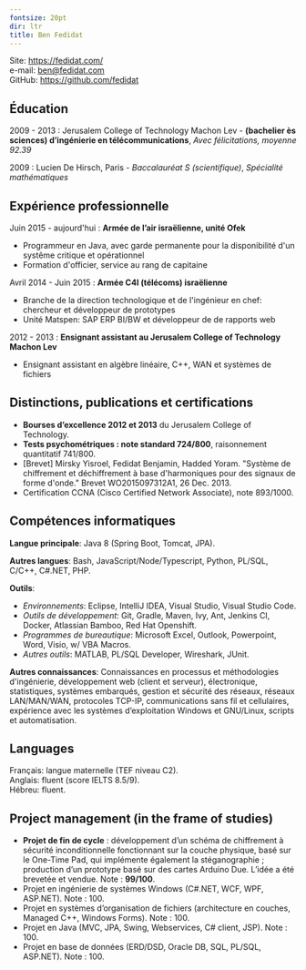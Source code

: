 ```yaml
---
fontsize: 20pt
dir: ltr
title: Ben Fedidat
---
```


Site: <https://fedidat.com/>  
e-mail: <ben@fedidat.com>  
GitHub: <https://github.com/fedidat>

## Éducation
2009 - 2013 : Jerusalem College of Technology Machon Lev - **(bachelier ès sciences) d’ingénierie en télécommunications**, *Avec félicitations, moyenne 92.39*

2009 : Lucien De Hirsch, Paris - *Baccalauréat S (scientifique)*, *Spécialité mathématiques*


## Expérience professionnelle
Juin 2015 - aujourd'hui	: **Armée de l’air israëlienne, unité Ofek**

* Programmeur en Java, avec garde permanente pour la disponibilité d'un systême critique et opérationnel
* Formation d'officier, service au rang de capitaine

Avril 2014 - Juin 2015 : **Armée C4I (télécoms) israëlienne**

* Branche de la direction technologique et de l'ingénieur en chef: chercheur et développeur de prototypes
* Unité Matspen: SAP ERP BI/BW et développeur de de rapports web

2012 - 2013 : **Ensignant assistant au Jerusalem College of Technology Machon Lev**

* Ensignant assistant en algèbre linéaire, C++, WAN et systèmes de fichiers


## Distinctions, publications et certifications
* **Bourses d’excellence 2012 et 2013** du Jerusalem College of Technology.
* **Tests psychométriques : note standard 724/800**, raisonnement quantitatif 741/800.
* [Brevet] Mirsky Yisroel, Fedidat Benjamin, Hadded Yoram. "Système de chiffrement et déchiffrement à base d'harmoniques pour des signaux de forme d'onde." Brevet WO2015097312A1, 26 Dec. 2013.
* Certification CCNA (Cisco Certified Network Associate), note 893/1000.

## Compétences informatiques
**Langue principale**: Java 8 (Spring Boot, Tomcat, JPA).

**Autres langues**: Bash, JavaScript/Node/Typescript, Python, PL/SQL, C/C++, C#.NET, PHP.

**Outils**:

* *Environnements*: Eclipse, IntelliJ IDEA, Visual Studio, Visual Studio Code.
* *Outils de développement*: Git, Gradle, Maven, Ivy, Ant, Jenkins CI, Docker, Atlassian Bamboo, Red Hat Openshift.
* *Programmes de bureautique*: Microsoft Excel, Outlook, Powerpoint, Word, Visio, w/ VBA Macros.
* *Autres outils*: MATLAB, PL/SQL Developer, Wireshark, JUnit.

**Autres connaissances**: Connaissances en processus et méthodologies d'ingénierie, développement web (client et serveur), électronique, statistiques, systèmes embarqués, gestion et sécurité des réseaux, réseaux LAN/MAN/WAN, protocoles TCP-IP, communications sans fil et cellulaires, expérience avec les systèmes d’exploitation Windows et GNU/Linux, scripts et automatisation. 


## Languages

Français: langue maternelle (TEF niveau C2).  
Anglais: fluent (score IELTS 8.5/9).  
Hébreu: fluent.


## Project management (in the frame of studies)
* **Projet de fin de cycle** : développement d’un schéma de chiffrement à sécurité inconditionnelle fonctionnant sur la couche physique, basé sur le One-Time Pad, qui implémente également la stéganographie ; production d’un prototype basé sur des cartes Arduino Due. L’idée a été brevetée et vendue. Note : **99/100**.
* Projet en ingénierie de systèmes Windows (C#.NET, WCF, WPF, ASP.NET). Note : 100.
* Projet en systèmes d’organisation de fichiers (architecture en couches, Managed C++, Windows Forms). Note : 100.
* Projet en Java (MVC, JPA, Swing, Webservices, C# client, JSP). Note : 100. 
* Projet en base de données (ERD/DSD, Oracle DB, SQL, PL/SQL, ASP.NET). Note : 100.